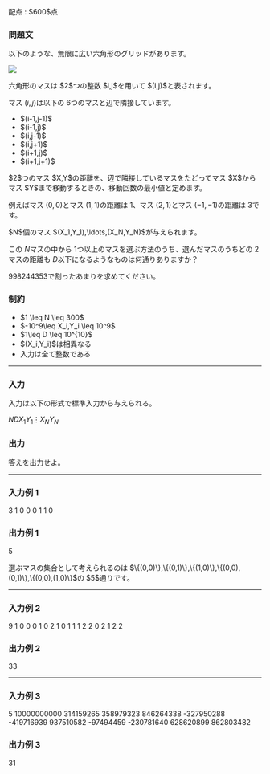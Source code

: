 
<div>

<span>

<span>

<p>
配点 : $600$点
</p>

<div>

<section>

### **問題文**

<p>
以下のような、無限に広い六角形のグリッドがあります。
</p>

<p>

<img src="https://img.atcoder.jp/abc269/b61b1e0469588c61352a7fa7f7865351.png">

</img>

</p>

<p>
六角形のマスは $2$つの整数 $i,j$を用いて $(i,j)$と表されます。

マス $(i,j)$は以下の $6$つのマスと辺で隣接しています。
</p>

<ul>

<li>
$(i-1,j-1)$
</li>

<li>
$(i-1,j)$
</li>

<li>
$(i,j-1)$
</li>

<li>
$(i,j+1)$
</li>

<li>
$(i+1,j)$
</li>

<li>
$(i+1,j+1)$
</li>

</ul>

<p>
$2$つのマス $X,Y$の距離を、辺で隣接しているマスをたどってマス $X$からマス $Y$まで移動するときの、移動回数の最小値と定めます。

例えばマス $(0,0)$とマス $(1,1)$の距離は $1$、マス $(2,1)$とマス $(-1,-1)$の距離は $3$です。
</p>

<p>
$N$個のマス $(X_1,Y_1),\ldots,(X_N,Y_N)$が与えられます。

この $N$マスの中から $1$つ以上のマスを選ぶ方法のうち、選んだマスのうちどの $2$マスの距離も $D$以下になるようなものは何通りありますか？

$998244353$で割ったあまりを求めてください。
</p>

</section>

</div>

<div>

<section>

### **制約**

<ul>

<li>
$1 \leq N \leq 300$
</li>

<li>
$-10^9\leq X_i,Y_i \leq 10^9$
</li>

<li>
$1\leq D \leq 10^{10}$
</li>

<li>
$(X_i,Y_i)$は相異なる
</li>

<li>
入力は全て整数である
</li>

</ul>

</section>

</div>

---

<div>

<div>

<section>

### **入力**

<p>
入力は以下の形式で標準入力から与えられる。
</p>

<div>

$N$$D$$X_1$$Y_1$$\vdots$$X_N$$Y_N$
</div>

</section>

</div>

<div>

<section>

### **出力**

<p>
答えを出力せよ。  
</p>

</section>

</div>

</div>

---

<div>

<section>

### **入力例 1**

<div>

3 1
0 0
0 1
1 0

</div>

</section>

</div>

<div>

<section>

### **出力例 1**

<div>

5

</div>

<p>
選ぶマスの集合として考えられるのは $\{(0,0)\},\{(0,1)\},\{(1,0)\},\{(0,0),(0,1)\},\{(0,0),(1,0)\}$の $5$通りです。
</p>

</section>

</div>

---

<div>

<section>

### **入力例 2**

<div>

9 1
0 0
0 1
0 2
1 0
1 1
1 2
2 0
2 1
2 2

</div>

</section>

</div>

<div>

<section>

### **出力例 2**

<div>

33

</div>

</section>

</div>

---

<div>

<section>

### **入力例 3**

<div>

5 10000000000
314159265 358979323
846264338 -327950288
-419716939 937510582
-97494459 -230781640
628620899 862803482

</div>

</section>

</div>

<div>

<section>

### **出力例 3**

<div>

31

</div>

</section>

</div>

</span>

</span>

</div>
